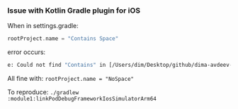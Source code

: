 ### Issue with Kotlin Gradle plugin for iOS

When in settings.gradle:
```Kotlin
rootProject.name = "Contains Space"
```
error occurs:
```bash
e: Could not find "Contains" in [/Users/dim/Desktop/github/dima-avdeev-jb/kotlin-gradle-plugin-ios-root-project-name-with-space, /Users/dim/.konan/klib, /Users/dim/.konan/kotlin-native-prebuilt-macos-aarch64-1.8.20/klib/common, /Users/dim/.konan/kotlin-native-prebuilt-macos-aarch64-1.8.20/klib/platform/ios_simulator_arm64]
```

All fine with: `rootProject.name = "NoSpace"`

To reproduce:
`./gradlew :module1:linkPodDebugFrameworkIosSimulatorArm64`
